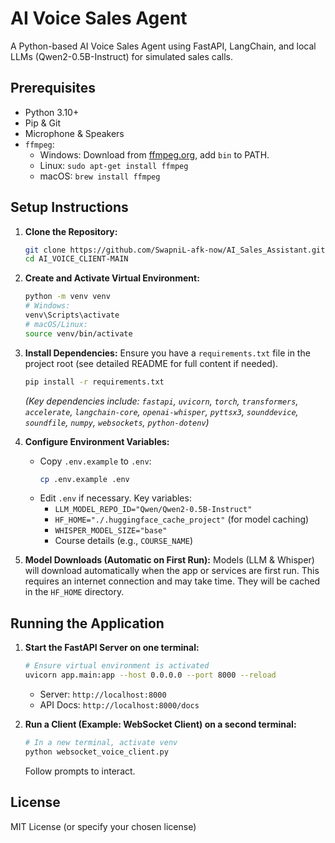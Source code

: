 # AI Voice Sales Agent

A Python-based AI Voice Sales Agent using FastAPI, LangChain, and local LLMs (Qwen2-0.5B-Instruct) for simulated sales calls.

## Prerequisites

*   Python 3.10+
*   Pip & Git
*   Microphone & Speakers
*   `ffmpeg`:
    *   Windows: Download from [ffmpeg.org](https://ffmpeg.org/download.html), add `bin` to PATH.
    *   Linux: `sudo apt-get install ffmpeg`
    *   macOS: `brew install ffmpeg`

## Setup Instructions

1.  **Clone the Repository:**
    ```bash
    git clone https://github.com/SwapniL-afk-now/AI_Sales_Assistant.git 
    cd AI_VOICE_CLIENT-MAIN
    ```

2.  **Create and Activate Virtual Environment:**
    ```bash
    python -m venv venv
    # Windows:
    venv\Scripts\activate
    # macOS/Linux:
    source venv/bin/activate
    ```

3.  **Install Dependencies:**
    Ensure you have a `requirements.txt` file in the project root (see detailed README for full content if needed).
    ```bash
    pip install -r requirements.txt
    ```
    *(Key dependencies include: `fastapi`, `uvicorn`, `torch`, `transformers`, `accelerate`, `langchain-core`, `openai-whisper`, `pyttsx3`, `sounddevice`, `soundfile`, `numpy`, `websockets`, `python-dotenv`)*

4.  **Configure Environment Variables:**
    *   Copy `.env.example` to `.env`:
        ```bash
        cp .env.example .env
        ```
    *   Edit `.env` if necessary. Key variables:
        *   `LLM_MODEL_REPO_ID="Qwen/Qwen2-0.5B-Instruct"`
        *   `HF_HOME="./.huggingface_cache_project"` (for model caching)
        *   `WHISPER_MODEL_SIZE="base"`
        *   Course details (e.g., `COURSE_NAME`)

5.  **Model Downloads (Automatic on First Run):**
    Models (LLM & Whisper) will download automatically when the app or services are first run. This requires an internet connection and may take time. They will be cached in the `HF_HOME` directory.

## Running the Application

1.  **Start the FastAPI Server on one terminal:**
    ```bash
    # Ensure virtual environment is activated
    uvicorn app.main:app --host 0.0.0.0 --port 8000 --reload
    ```
    *   Server: `http://localhost:8000`
    *   API Docs: `http://localhost:8000/docs`

2.  **Run a Client (Example: WebSocket Client) on a second terminal:**
    ```bash
    # In a new terminal, activate venv
    python websocket_voice_client.py
    ```
    Follow prompts to interact.

## License

MIT License (or specify your chosen license)